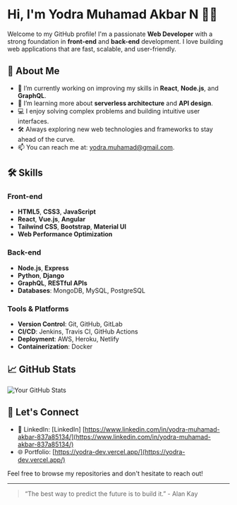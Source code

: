 # Hi, I'm Yodra Muhamad Akbar N 👨‍💻

Welcome to my GitHub profile! I'm a passionate **Web Developer** with a strong foundation in **front-end** and **back-end** development. I love building web applications that are fast, scalable, and user-friendly.

## 🚀 About Me
- 🔭 I’m currently working on improving my skills in **React**, **Node.js**, and **GraphQL**.
- 🌱 I’m learning more about **serverless architecture** and **API design**.
- 💻 I enjoy solving complex problems and building intuitive user interfaces.
- 🛠️ Always exploring new web technologies and frameworks to stay ahead of the curve.
- 📫 You can reach me at: [yodra.muhamad@gmail.com](mailto:yodra.muhamad@gmail.com).

## 🛠️ Skills
### Front-end
- **HTML5**, **CSS3**, **JavaScript**
- **React**, **Vue.js**, **Angular**
- **Tailwind CSS**, **Bootstrap**, **Material UI**
- **Web Performance Optimization**

### Back-end
- **Node.js**, **Express**
- **Python**, **Django**
- **GraphQL**, **RESTful APIs**
- **Databases**: MongoDB, MySQL, PostgreSQL

### Tools & Platforms
- **Version Control**: Git, GitHub, GitLab
- **CI/CD**: Jenkins, Travis CI, GitHub Actions
- **Deployment**: AWS, Heroku, Netlify
- **Containerization**: Docker

## 📈 GitHub Stats
![Your GitHub Stats](https://github-readme-stats.vercel.app/api?username=yodraMuhammad&show_icons=true&hide_title=true&count_private=true&hide=prs)

## 💬 Let's Connect
- 💼 LinkedIn: [LinkedIn] [https://www.linkedin.com/in/yodra-muhamad-akbar-837a85134/](https://www.linkedin.com/in/yodra-muhamad-akbar-837a85134/)
- 🌐 Portfolio: [https://yodra-dev.vercel.app/](https://yodra-dev.vercel.app/)

Feel free to browse my repositories and don't hesitate to reach out!

---

> “The best way to predict the future is to build it.” - Alan Kay
